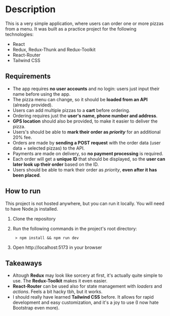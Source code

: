 # Description
This is a very simple application, where users can order one or more pizzas from a menu. It was built as a practice project for the following technologies:
- React
- Redux, Redux-Thunk and Redux-Toolkit
- React-Router
- Tailwind CSS

## Requirements
- The app requires **no user accounts** and no login: users just input their name before using the app.
- The pizza menu can change, so it should be **loaded from an API** (already provided).
- Users can add multiple pizzas to a **cart** before ordering.
- Ordering requires just the **user's name, phone number and address**.
- **GPS location** should also be provided, to make it easier to deliver the pizza.
- Users's should be able to **mark their order as _priority_** for an additional 20% fee.
- Orders are made by **sending a POST request** with the order data (user data + selected pizzas) to the API.
- Payments are made on delivery, so **no payment processing** is required.
- Each order will get a **unique ID** that should be displayed, so the **user can later look up their order** based on the ID.
- Users should be able to mark their order as _priority_, **even after it has been placed**.

## How to run
This project is not hosted anywhere, but you can run it locally. You will need to have Node.js installed.

1. Clone the repository
2. Run the following commands in the project's root directory:

        > npm install && npm run dev
3. Open http://localhost:5173 in your browser

## Takeaways
- Altough **Redux** may look like sorcery at first, it's actually quite simple to use. The **Redux-Toolkit** makes it even easier.
- **React-Router** can be used also for state management with _loaders_ and _actions_. Feels a bit hacky tbh, but it works.
- I should really have learned **Tailwind CSS** before. It allows for rapid development and easy customization, and it's a joy to use (I now hate Bootstrap even more).
